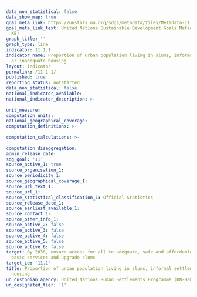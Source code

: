 ```yaml
---
data_non_statistical: false
data_show_map: true
goal_meta_link: https://unstats.un.org/sdgs/metadata/files/Metadata-11-01-01.pdf
goal_meta_link_text: United Nations Sustainable Development Goals Metadata (PDF 93.1
  KB)
graph_title: ''
graph_type: line
indicator: 11.1.1
indicator_name: Proportion of urban population living in slums, informal settlements
  or inadequate housing
layout: indicator
permalink: /11-1-1/
published: true
reporting_status: notstarted
data_non_statistical: false
national_indicator_available: 
national_indicator_description: >-
   
unit_measure: 
computation_units:
national_geographical_coverage: 
computation_definitions: >-
  
computation_calculations: >-
  
computation_disaggregation: 
admin_release_date: 
sdg_goal: '11'
source_active_1: true
source_organisation_1: 
source_periodicity_1:  
source_geographical_coverage_1: 
source_url_text_1: 
source_url_1: 
source_statistical_classification_1: Official Statistics
source_release_date_1: 
source_earliest_available_1: 
source_contact_1: 
source_other_info_1:
source_active_2: false
source_active_3: false
source_active_4: false
source_active_5: false
source_active_6: false
target: By 2030, ensure access for all to adequate, safe and affordable housing and
  basic services and upgrade slums
target_id: '11.1'
title: Proportion of urban population living in slums, informal settlements or inadequate
  housing
un_custodian_agency: United Nations Human Settlements Programme (UN-Habitat)
un_designated_tier: '1'
---
```


